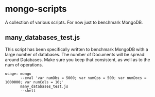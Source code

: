 mongo-scripts
======

A collection of various scripts. For now just to benchmark MongoDB.

many_databases_test.js
-------

This script has been specifically written to benchmark MongoDB with a large number of databases. The number of Documents will be spread around Databases. Make sure you keep that consistent, as well as to the num of operations.

    usage: mongo
    	   --eval 'var numDbs = 5000; var numOps = 500; var numDocs = 1000000; var numCols = 10;'
    	   many_databases_test.js
    	   --shell